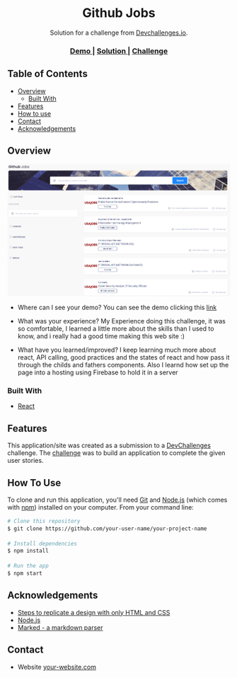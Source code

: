 <!-- Please update value in the {}  -->

<h1 align="center">Github Jobs</h1>

<div align="center">
   Solution for a challenge from  <a href="http://devchallenges.io" target="_blank">Devchallenges.io</a>.
</div>

<div align="center">
  <h3>
    <a target="_blank" href="https://www.figma.com/file/gAkVx9CdOqnJcCjJ7nVNkw/job-search?node-id=0%3A1">
      Demo
    </a>
    <span> | </span>
    <a target="_blank" href="https://github-jobs-proyect.web.app/">
      Solution
    </a>
    <span> | </span>
    <a target="_blank" href="https://devchallenges.io/challenges/TtUjDt19eIHxNQ4n5jps">
      Challenge
    </a>
  </h3>
</div>

<!-- TABLE OF CONTENTS -->

## Table of Contents

- [Overview](#overview)
  - [Built With](#built-with)
- [Features](#features)
- [How to use](#how-to-use)
- [Contact](#contact)
- [Acknowledgements](#acknowledgements)

<!-- OVERVIEW -->

## Overview

![screenshot](portadaGithubJobs.png)


- Where can I see your demo? You can see the demo clicking this <a target="_blank" href="https://www.figma.com/file/gAkVx9CdOqnJcCjJ7nVNkw/job-search?node-id=0%3A1">link</a>

- What was your experience? My Experience doing this challenge, it was so comfortable, I learned a little more about the skills than I used to know, and i really had a good time making this web site :)

- What have you learned/improved? I keep learning much more about react, API calling, good practices and the states of react and how pass it through the childs and fathers components. Also I learnd how set up the page into a hosting using Firebase to hold it in a server


### Built With

<!-- This section should list any major frameworks that you built your project using. Here are a few examples.-->

- [React](https://reactjs.org/)

## Features

<!-- List the features of your application or follow the template. Don't share the figma file here :) -->

This application/site was created as a submission to a [DevChallenges](https://devchallenges.io/challenges) challenge. The [challenge](https://devchallenges.io/challenges/TtUjDt19eIHxNQ4n5jps) was to build an application to complete the given user stories.

## How To Use

<!-- Example: -->

To clone and run this application, you'll need [Git](https://git-scm.com) and [Node.js](https://nodejs.org/en/download/) (which comes with [npm](http://npmjs.com)) installed on your computer. From your command line:

```bash
# Clone this repository
$ git clone https://github.com/your-user-name/your-project-name

# Install dependencies
$ npm install

# Run the app
$ npm start
```

## Acknowledgements

<!-- This section should list any articles or add-ons/plugins that helps you to complete the project. This is optional but it will help you in the future. For example: -->

- [Steps to replicate a design with only HTML and CSS](https://devchallenges-blogs.web.app/how-to-replicate-design/)
- [Node.js](https://nodejs.org/)
- [Marked - a markdown parser](https://github.com/chjj/marked)

## Contact

- Website [your-website.com](https://franco-ezequiel-marchegiani.github.io/portfolio/})
